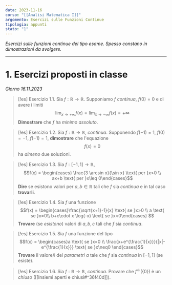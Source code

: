 ```yaml
---
data: 2023-11-16
corso: "[[Analisi Matematica I]]"
argomento: Esercizi sulle Funzioni Continue
tipologia: appunti
stato: "1"
---
```

*Esercizi sulle funzioni continue del tipo esame. Spesso constano in dimostrazioni da svolgere.*
- - -
# 1. Esercizi proposti in classe
*Giorno 16.11.2023*
> [!es] Esercizio 1.1.
> Sia $f: \mathbb{R} \longrightarrow \mathbb{R}$.
> Supponiamo $f$ *continua*, $f(0)=0$ e di avere i limiti
> $$\lim_{x \to +\infty}f(x) = \lim_{x \to -\infty}f(x) = +\infty$$
> **Dimostrare** che $f$ ha *minimo assoluto*.

> [!es] Esercizio 1.2.
> Sia $f: \mathbb{R} \longrightarrow \mathbb{R}$, *continua*.
> Supponendo $f(-1)=1$, $f(0)=-1$, $f(-1)=1$, **dimostrare** che l'equazione
> $$f(x) = 0$$
> ha *almeno* due soluzioni.

> [!es] Esercizio 1.3.
> Sia $f: [-1, 1] \longrightarrow \mathbb{R}$,
> $$f(x) = \begin{cases} \frac{3 \arcsin x}{\sin x} \text{ per }x>0 \\ ax+b \text{ per }x\leq 0\end{cases}$$
> **Dire** se esistono valori per $a,b \in \mathbb{R}$ tali che $f$ sia *continua* e in tal caso **trovarli**.

> [!es] Esercizio 1.4.
> Sia $f$ una funzione
> $$f(x) = \begin{cases}\frac{\sqrt{x+1}-1}{x} \text{ se }x>0 \\ a \text{ se }x=0\\ b+c\cdot x \log(-x) \text{ se }x<0\end{cases} $$
> **Trovare** (se *esistono*) valori di $a,b,c$ tali che $f$ sia *continua*.

> [!es] Esercizio 1.5.
> Sia $f$ una funzione del tipo
> $$f(x) = \begin{cases}a \text{ se }x=0 \\ \frac{x+e^{\frac{1}{x}}}{|x|-e^{\frac{1}{x}}} \text{ se }x\neq0 \end{cases}$$
> **Trovare** il valore/i del *parametri* $a$ tale che $f$ sia *continua* in $[-1, 1]$ (se esiste). 

> [!es] Esercizio 1.6.
> Sia $f: \mathbb{R} \longrightarrow \mathbb{R}$, *continua*.
> Provare che $f^{\leftarrow}(\{0\})$ è un *chiuso* ([[Insiemi aperti e chiusi#^36f40d]]).
